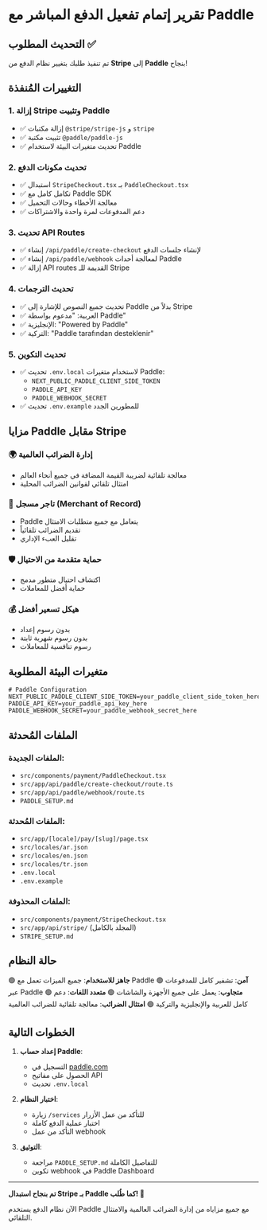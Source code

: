 # تقرير إتمام تفعيل الدفع المباشر مع Paddle

## التحديث المطلوب ✅

تم تنفيذ طلبك بتغيير نظام الدفع من **Stripe** إلى **Paddle** بنجاح!

## التغييرات المُنفذة

### 1. إزالة Stripe وتثبيت Paddle
- ✅ إزالة مكتبات `@stripe/stripe-js` و `stripe`
- ✅ تثبيت مكتبة `@paddle/paddle-js`
- ✅ تحديث متغيرات البيئة لاستخدام Paddle

### 2. تحديث مكونات الدفع
- ✅ استبدال `StripeCheckout.tsx` بـ `PaddleCheckout.tsx`
- ✅ تكامل كامل مع Paddle SDK
- ✅ معالجة الأخطاء وحالات التحميل
- ✅ دعم المدفوعات لمرة واحدة والاشتراكات

### 3. تحديث API Routes
- ✅ إنشاء `/api/paddle/create-checkout` لإنشاء جلسات الدفع
- ✅ إنشاء `/api/paddle/webhook` لمعالجة أحداث Paddle
- ✅ إزالة API routes القديمة للـ Stripe

### 4. تحديث الترجمات
- ✅ تحديث جميع النصوص للإشارة إلى Paddle بدلاً من Stripe
- ✅ العربية: "مدعوم بواسطة Paddle"
- ✅ الإنجليزية: "Powered by Paddle"
- ✅ التركية: "Paddle tarafından desteklenir"

### 5. تحديث التكوين
- ✅ تحديث `.env.local` لاستخدام متغيرات Paddle:
  - `NEXT_PUBLIC_PADDLE_CLIENT_SIDE_TOKEN`
  - `PADDLE_API_KEY`
  - `PADDLE_WEBHOOK_SECRET`
- ✅ تحديث `.env.example` للمطورين الجدد

## مزايا Paddle مقابل Stripe

### 🌍 إدارة الضرائب العالمية
- معالجة تلقائية لضريبة القيمة المضافة في جميع أنحاء العالم
- امتثال تلقائي لقوانين الضرائب المحلية

### 🏪 تاجر مسجل (Merchant of Record)
- Paddle يتعامل مع جميع متطلبات الامتثال
- تقديم الضرائب تلقائياً
- تقليل العبء الإداري

### 🛡️ حماية متقدمة من الاحتيال
- اكتشاف احتيال متطور مدمج
- حماية أفضل للمعاملات

### 💰 هيكل تسعير أفضل
- بدون رسوم إعداد
- بدون رسوم شهرية ثابتة
- رسوم تنافسية للمعاملات

## متغيرات البيئة المطلوبة

```env
# Paddle Configuration
NEXT_PUBLIC_PADDLE_CLIENT_SIDE_TOKEN=your_paddle_client_side_token_here
PADDLE_API_KEY=your_paddle_api_key_here
PADDLE_WEBHOOK_SECRET=your_paddle_webhook_secret_here
```

## الملفات المُحدثة

### الملفات الجديدة:
- `src/components/payment/PaddleCheckout.tsx`
- `src/app/api/paddle/create-checkout/route.ts`
- `src/app/api/paddle/webhook/route.ts`
- `PADDLE_SETUP.md`

### الملفات المُحدثة:
- `src/app/[locale]/pay/[slug]/page.tsx`
- `src/locales/ar.json`
- `src/locales/en.json`
- `src/locales/tr.json`
- `.env.local`
- `.env.example`

### الملفات المحذوفة:
- `src/components/payment/StripeCheckout.tsx`
- `src/app/api/stripe/` (المجلد بالكامل)
- `STRIPE_SETUP.md`

## حالة النظام

🟢 **جاهز للاستخدام**: جميع الميزات تعمل مع Paddle
🟢 **آمن**: تشفير كامل للمدفوعات عبر Paddle
🟢 **متجاوب**: يعمل على جميع الأجهزة والشاشات
🟢 **متعدد اللغات**: دعم كامل للعربية والإنجليزية والتركية
🟢 **امتثال الضرائب**: معالجة تلقائية للضرائب العالمية

## الخطوات التالية

1. **إعداد حساب Paddle**:
   - التسجيل في [paddle.com](https://paddle.com)
   - الحصول على مفاتيح API
   - تحديث `.env.local`

2. **اختبار النظام**:
   - زيارة `/services` للتأكد من عمل الأزرار
   - اختبار عملية الدفع كاملة
   - التأكد من عمل webhook

3. **التوثيق**:
   - مراجعة `PADDLE_SETUP.md` للتفاصيل الكاملة
   - تكوين webhook في Paddle Dashboard

---

**تم بنجاح استبدال Stripe بـ Paddle كما طُلب! 🎉**

الآن نظام الدفع يستخدم Paddle مع جميع مزاياه من إدارة الضرائب العالمية والامتثال التلقائي.
